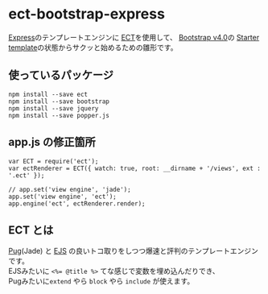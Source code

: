 ect-bootstrap-express
=====================

[Express](http://expressjs.com/ja/)のテンプレートエンジンに
[ECT](https://ectjs.com/)を使用して、
[Bootstrap v4.0](http://getbootstrap.com/)の
[Starter template](http://getbootstrap.com/docs/4.0/examples/starter-template/)の状態からサクッと始めるための雛形です。

## 使っているパッケージ

```
npm install --save ect
npm install --save bootstrap
npm install --save jquery
npm install --save popper.js
```

## app.js の修正箇所

```
var ECT = require('ect');
var ectRenderer = ECT({ watch: true, root: __dirname + '/views', ext : '.ect' });

// app.set('view engine', 'jade');
app.set('view engine', 'ect');
app.engine('ect', ectRenderer.render);
```

## ECT とは

[Pug](https://pugjs.org/)(Jade) と [EJS](http://ejs.co/) の良いトコ取りをしつつ爆速と評判のテンプレートエンジンです。  
EJSみたいに `<%= @title %>` てな感じで変数を埋め込んだりでき、  
Pugみたいに`extend` やら `block` やら `include` が使えます。
